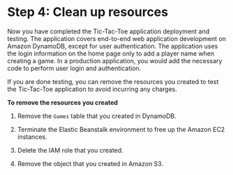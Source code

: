 # Step 4: Clean up resources<a name="TicTacToe.AppClosure"></a>

Now you have completed the Tic\-Tac\-Toe application deployment and testing\. The application covers end\-to\-end web application development on Amazon DynamoDB, except for user authentication\. The application uses the login information on the home page only to add a player name when creating a game\. In a production application, you would add the necessary code to perform user login and authentication\. 

If you are done testing, you can remove the resources you created to test the Tic\-Tac\-Toe application to avoid incurring any charges\.

**To remove the resources you created**

1. Remove the `Games` table that you created in DynamoDB\.

1. Terminate the Elastic Beanstalk environment to free up the Amazon EC2 instances\.

1. Delete the IAM role that you created\.

1. Remove the object that you created in Amazon S3\.